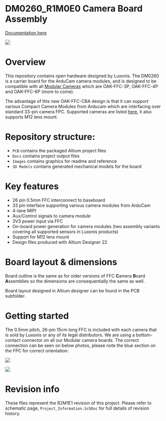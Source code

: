 # DM0260_R1M0E0 Camera Board Assembly

[Documentation here](https://docs.luxonis.com/projects/hardware/en/latest/pages/ffc-cameras/)

![](Images/OAK-FFC-CBA_front.jpg)

# Overview
This repository contains open hardware designed by Luxonis. The DM0260 is a carrier board for the ArduCam camera modules, and is designed to be compatible with all [Modular Cameras](https://docs.luxonis.com/projects/hardware/en/latest/#modular-camera-designs) which are OAK-FFC-3P, OAK-FFC-4P and OAK-FFC-6P (more to come).

The advantage of this new OAK-FFC-CBA design is that it can support various Compact Camera Modules from Arducam which are interfacing over standard 33-pin camera FPC. Supported cameras are listed [here](https://docs.luxonis.com/projects/hardware/en/latest/pages/arducam.html#ffc-camera-modules), it also supports M12 lens mount.    

# Repository structure:
* `PCB` contains the packaged Altium project files
* `Docs` contains project output files
* `Images` contains graphics for readme and reference
* `3D Models` contains generated mechanical models for the board

# Key features
* 26 pin 0.5mm FFC interconnect to baseboard
* 33 pin interface supporting various camera modules from ArduCam
* 4-lane MIPI
* Aux/Control signals to camera module
* 3V3 power input via FFC
* On-board power generation for camera modules (two assembly variants covering all supported sensors in Luxonis products)
* Support for M12 lens mount
* Design files produced with Altium Designer 22

# Board layout & dimensions

Board outline is the same as for older versions of FFC **C**amera **B**oard **A**ssemblies so the dimensions are consequentially the same as well. 

Board layout designed in Altium designer can be found in the PCB subfolder.  

# Getting started  
The 0.5mm pitch, 26-pin 15cm long FFC is included with each camera that is sold by Luxonis or any of its legal distributors. We are using a bottom-contact connector on all our Modular camera boards. The correct connection can be seen on below photos, please note the blue section on the FPC for correct orientation: 

 ![](Images/FFC_orientation.jpeg)

![](Images/FFC_orientation2.jpg)

# Revision info
These files represent the R2M1E1 revision of this project. Please refer to schematic page, `Project_Information.SchDoc` for full details of revision history.
